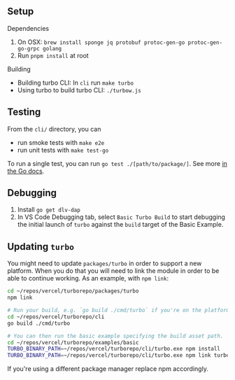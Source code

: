 ## Setup

Dependencies

1.  On OSX: `brew install sponge jq protobuf protoc-gen-go protoc-gen-go-grpc golang`
1.  Run `pnpm install` at root

Building

- Building turbo CLI: In `cli` run `make turbo`
- Using turbo to build turbo CLI: `./turbow.js`

## Testing

From the `cli/` directory, you can

- run smoke tests with `make e2e`
- run unit tests with `make test-go`

To run a single test, you can run `go test ./[path/to/package/]`. See more [in the Go docs](https://pkg.go.dev/cmd/go#hdr-Test_packages).

## Debugging

1.  Install `go get dlv-dap`
1.  In VS Code Debugging tab, select `Basic Turbo Build` to start debugging the initial launch of `turbo` against the `build` target of the Basic Example.

## Updating `turbo`

You might need to update `packages/turbo` in order to support a new platform. When you do that you will need to link the module in order to be able to continue working. As an example, with `npm link`:

```sh
cd ~/repos/vercel/turborepo/packages/turbo
npm link

# Run your build, e.g. `go build ./cmd/turbo` if you're on the platform you're adding.
cd ~/repos/vercel/turborepo/cli
go build ./cmd/turbo

# You can then run the basic example specifying the build asset path.
cd ~/repos/vercel/turborepo/examples/basic
TURBO_BINARY_PATH=~/repos/vercel/turborepo/cli/turbo.exe npm install
TURBO_BINARY_PATH=~/repos/vercel/turborepo/cli/turbo.exe npm link turbo
```

If you're using a different package manager replace npm accordingly.
